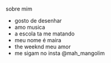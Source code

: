  sobre mim
- gosto de desenhar
- amo musica
- a escola ta me matando
- meu nome é maira
- the weeknd meu amor
- me sigam no insta @mah_mangolim
<!---
mahxjoi/mahxjoi is a ✨ special ✨ repository because its `README.md` (this file) appears on your GitHub profile.
You can click the Preview link to take a look at your changes.
--->
